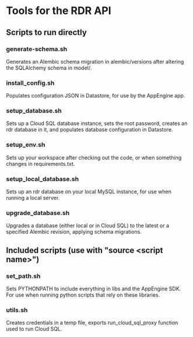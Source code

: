 # Tools for the RDR API

## Scripts to run directly

### generate-schema.sh

Generates an Alembic schema migration in alembic/versions after altering the SQLAlchemy
schema in model/.

### install_config.sh

Populates configuration JSON in Datastore, for use by the AppEngine app.

### setup_database.sh

Sets up a Cloud SQL database instance, sets the root password, creates an rdr database in
it, and populates database configuration in Datastore.

### setup_env.sh

Sets up your workspace after checking out the code, or when something changes in 
requirements.txt.

### setup_local_database.sh

Sets up an rdr database on your local MySQL instance, for use when running a local 
server.

### upgrade_database.sh

Upgrades a database (either local or in Cloud SQL) to the latest or a specified Alembic revision, 
applying schema migrations.

## Included scripts (use with "source &lt;script name&gt;")

### set_path.sh

Sets PYTHONPATH to include everything in libs and the AppEngine SDK. For use when running python
scripts that rely on these libraries.

### utils.sh

Creates credentials in a temp file, exports run_cloud_sql_proxy function used to run Cloud SQL.



